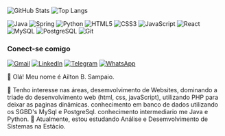 
![GitHub Stats](https://github-readme-stats.vercel.app/api?username=Ailton78&theme=transparent&bg_color=011627&border_color=FF9F1C&show_icons=true&icon_color=E71D36&title_color=2EC4B6&text_color=FDFFFC)
 ![Top Langs](https://github-readme-stats-git-masterrstaa-rickstaa.vercel.app/api/top-langs/?username=Ailton78&bg_color=011627&border_color=FF9F1C&title_color=2EC4B6&text_color=FDFFFC)

![Java](https://img.shields.io/badge/java-%23ED8B00.svg?style=for-the-badge&logo=openjdk&logoColor=white)
![Spring](https://img.shields.io/badge/spring-%236DB33F.svg?style=for-the-badge&logo=spring&logoColor=white)
![Python](https://img.shields.io/badge/python-3670A0?style=for-the-badge&logo=python&logoColor=ffdd54)
![HTML5](https://img.shields.io/badge/HTML5-E34F26?style=for-the-badge&logo=html5&logoColor=white)
![CSS3](https://img.shields.io/badge/CSS3-1572B6?style=for-the-badge&logo=css3&logoColor=white)
![JavaScript](https://img.shields.io/badge/JavaScript-F7DF1E?style=for-the-badge&logo=javascript&logoColor=black)
![React](https://img.shields.io/badge/React-20232A?style=for-the-badge&logo=react&logoColor=61DAFB)
![MySQL](https://img.shields.io/badge/MySQL-00000F?style=for-the-badge&logo=mysql&logoColor=white)
![PostgreSQL](https://img.shields.io/badge/PostgreSQL-000?style=for-the-badge&logo=postgresql)
![Git](https://img.shields.io/badge/GIT-E44C30?style=for-the-badge&logo=git&logoColor=white)

 ### Conect-se comigo
  [![Gmail](https://img.shields.io/badge/Gmail-333333?style=for-the-badge&logo=gmail&logoColor=red)](mailto:sd.ailtonsampaio@gmail.com)
  [![LinkedIn](https://img.shields.io/badge/LinkedIn-0077B5?style=for-the-badge&logo=linkedin&logoColor=white)](https://www.linkedin.com/in/ailton-sampaio-21864b124/)
  [![Telegram](https://img.shields.io/badge/Telegram-000?style=for-the-badge&logo=telegram&logoColor=2CA5E0)](https://t.me/Ailton_Sampaio)
  [![WhatsApp](https://img.shields.io/badge/WhatsApp-25D366?style=for-the-badge&logo=whatsapp&logoColor=white)](https://wa.me/55+91+985841071)
  
👋 Olá! Meu nome é Ailton B. Sampaio.

👀 Tenho interesse nas áreas, desemvolvimento de Websites, dominando a triade do desenvolvimento web (html, css, javaScript), utilizando PHP para deixar as paginas dinâmicas.
conhecimento em banco de dados utilizando os SGBD's MySql e PostgreSql.
conhecimento intermediario me Java e Python.
🌱 Atualmente, estou estudando Análise e Desemvolvimento de Sistemas na Estácio.

 
